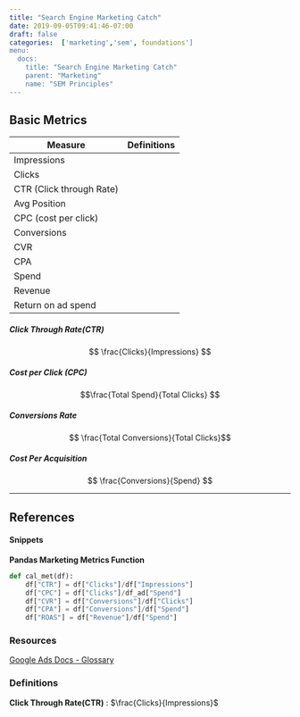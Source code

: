 ```yaml
---
title: "Search Engine Marketing Catch"
date: 2019-09-05T09:41:46-07:00
draft: false
categories:  ['marketing','sem', foundations']
menu:
  docs:
    title: "Search Engine Marketing Catch"
    parent: "Marketing"
    name: "SEM Principles"
---
```


## Basic Metrics 

| Measure   |  Definitions |
|---|---|
| Impressions   |    |
| Clicks | |
| CTR (Click through Rate)|  |
| Avg Position| | 
| CPC (cost per click) ||
| Conversions| | 
| CVR | | 
| CPA | | 
| Spend | |
| Revenue | | 
| Return on ad spend| | 


##### Click Through Rate(CTR)
 
$$ \frac{Clicks}{Impressions} $$

##### Cost per Click (CPC)

$$\frac{Total Spend}{Total Clicks} $$

##### Conversions Rate 

$$ \frac{Total Conversions}{Total Clicks}$$

##### Cost Per Acquisition 

$$ \frac{Conversions}{Spend} $$


----
## References

#### Snippets

__Pandas Marketing Metrics Function__
```python
def cal_met(df):
    df["CTR"] = df["Clicks"]/df["Impressions"]
    df["CPC"] = df["Clicks"]/df_ad["Spend"]
    df["CVR"] = df["Conversions"]/df["Clicks"]
    df["CPA"] = df["Conversions"]/df["Spend"]
    df["ROAS"] = df["Revenue"]/df["Spend"]
```

### Resources
[Google Ads Docs - Glossary ](https://support.google.com/google-ads/answer/2684489?hl=en)

### Definitions

__Click Through Rate(CTR)__
: $\frac{Clicks}{Impressions}$
